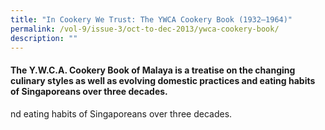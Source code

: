 ```yaml
---
title: "In Cookery We Trust: The YWCA Cookery Book (1932–1964)"
permalink: /vol-9/issue-3/oct-to-dec-2013/ywca-cookery-book/
description: ""
---
```


#### The Y.W.C.A. Cookery Book of Malaya is a treatise on the changing culinary styles as well as evolving domestic practices and eating habits of Singaporeans over three decades.





nd eating habits of Singaporeans over three decades.
